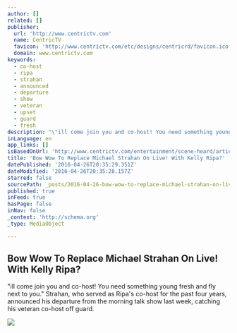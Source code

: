 ```yaml
---
author: []
related: []
publisher:
  url: 'http://www.centrictv.com'
  name: CentricTV
  favicon: 'http://www.centrictv.com/etc/designs/centricrd/favicon.ico'
  domain: www.centrictv.com
keywords:
  - co-host
  - ripa
  - strahan
  - announced
  - departure
  - show
  - veteran
  - upset
  - guard
  - fresh
description: "\"ill come join you and co-host! You need something young fresh and fly next to you.\" Strahan, who served as Ripa's co-host for the past four years, announced his departure from the morning talk show last week, catching his veteran co-host off guard."
inLanguage: en
app_links: []
isBasedOnUrl: 'http://www.centrictv.com/entertainment/scene-heard/articles/2016/04/25/bow-wow-to-replace-michael-strahan-on-live-with-kelly-ripa.html'
title: 'Bow Wow To Replace Michael Strahan On Live! With Kelly Ripa?'
datePublished: '2016-04-26T20:35:29.351Z'
dateModified: '2016-04-26T20:35:28.157Z'
starred: false
sourcePath: _posts/2016-04-26-bow-wow-to-replace-michael-strahan-on-live-with-kelly-ripa.md
published: true
inFeed: true
hasPage: false
inNav: false
_context: 'http://schema.org'
_type: MediaObject

---
```

<article style=""><h1>Bow Wow To Replace Michael Strahan On Live! With Kelly Ripa?</h1><p>"ill come join you and co-host! You need something young fresh and fly next to you." Strahan, who served as Ripa's co-host for the past four years, announced his departure from the morning talk show last week, catching his veteran co-host off guard.</p><img src="http://www.centrictv.com/content/dam/centric/Images/2016/04/Entertainment/042516-centric-entertainment-kelly-ripa-michael-strahan-bow-wow-shad-moss.jpg.sharingimage.dimg/042516-centric-entertainment-kelly-ripa-michael-strahan-bow-wow-shad-moss.jpg" /></article>